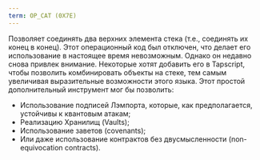 ```yaml
---
term: OP_CAT (0X7E)
---
```


Позволяет соединять два верхних элемента стека (т.е., соединять их конец в конец). Этот операционный код был отключен, что делает его использование в настоящее время невозможным. Однако он недавно снова привлек внимание. Некоторые хотят добавить его в Tapscript, чтобы позволить комбинировать объекты на стеке, тем самым увеличивая выразительные возможности этого языка. Этот простой дополнительный инструмент мог бы позволить:
* Использование подписей Лэмпорта, которые, как предполагается, устойчивы к квантовым атакам;
* Реализацию Хранилищ (Vaults);
* Использование заветов (covenants);
* Или даже использование контрактов без двусмысленности (non-equivocation contracts).